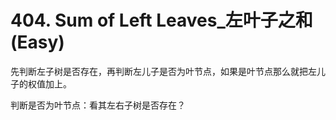 # 404. Sum of Left Leaves_左叶子之和 (Easy)



先判断左子树是否存在，再判断左儿子是否为叶节点，如果是叶节点那么就把左儿子的权值加上。



判断是否为叶节点：看其左右子树是否存在？